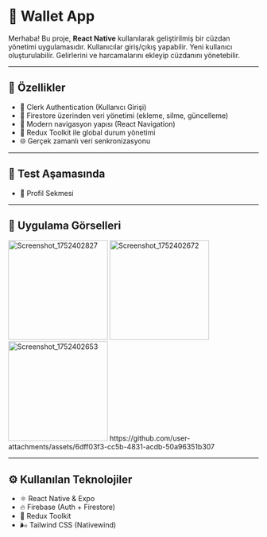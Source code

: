 # 👤 Wallet App

Merhaba! Bu proje, **React Native** kullanılarak geliştirilmiş bir cüzdan yönetimi uygulamasıdır. Kullanıcılar giriş/çıkış yapabilir. Yeni kullanıcı oluşturulabilir. Gelirlerini ve harcamalarını ekleyip cüzdanını yönetebilir.

---

## 🚀 Özellikler

- 🔐 Clerk Authentication (Kullanıcı Girişi)
- 📝 Firestore üzerinden veri yönetimi (ekleme, silme, güncelleme)
- 🧭 Modern navigasyon yapısı (React Navigation)
- 💾 Redux Toolkit ile global durum yönetimi
- 🌐 Gerçek zamanlı veri senkronizasyonu

---

## 🚀 Test Aşamasında

- 👤 Profil Sekmesi

---

## 📱 Uygulama Görselleri

<p float="left">
  <img width="200" alt="Screenshot_1752402827" src="https://github.com/user-attachments/assets/3f24ea9d-c816-4875-9e6b-b6c9e1672024" />
  <img width="200" alt="Screenshot_1752402672" src="https://github.com/user-attachments/assets/a6be88ca-d319-470b-9beb-02b2e748689d" />
  <img width="200" alt="Screenshot_1752402653" src="https://github.com/user-attachments/assets/3965ee29-4b08-4ae6-8b42-9437f5e0cc61" />
  https://github.com/user-attachments/assets/6dff03f3-cc5b-4831-acdb-50a96351b307  
</p>

---

## ⚙️ Kullanılan Teknolojiler

- ⚛️ React Native & Expo
- 🔥 Firebase (Auth + Firestore)
- 🧠 Redux Toolkit
- 🌬️ Tailwind CSS (Nativewind)













